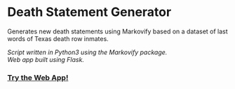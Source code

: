 # Death Statement Generator

Generates new death statements using Markovify based on a dataset of last words of Texas death row inmates.

*Script written in Python3 using the Markovify package.*<br>
*Web app built using Flask.*

### <a href="https://death-statement-generator.herokuapp.com/">Try the Web App!<a>

